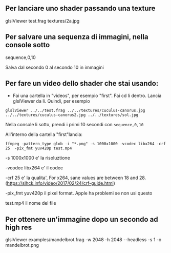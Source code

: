 ## Per lanciare uno shader passando una texture

glslViewer test.frag textures/2a.jpg

## Per salvare una sequenza di immagini, nella console sotto

sequence,0,10

Salva dal secondo 0 al secondo 10 in immagini



## Per fare un video dello shader che stai usando:
- Fai una cartella in "videos", per esempio "first". Fai cd li dentro. Lancia glslViewer da li. Quindi, per esempio

`glslViewer ../../test.frag ../../textures/cuculus-canorus.jpg ../../textures/cuculus-canorus2.jpg ../../textures/sol.jpg`

Nella console li sotto, prendi i primi 10 secondi con `sequence,0,10`

All'interno della cartella "first"lancia:

`ffmpeg -pattern_type glob -i "*.png" -s 1000x1000 -vcodec libx264 -crf 25  -pix_fmt yuv420p test.mp4`

-s 1000x1000 e' la risoluztione

-vcodec libx264 e' il codec

-crf 25 e' la qualita', For x264, sane values are between 18 and 28. (https://slhck.info/video/2017/02/24/crf-guide.html)

-pix_fmt yuv420p  il pixel format. Apple ha problemi se non usi questo 

test.mp4 il nome del file

## Per ottenere un'immagine dopo un secondo ad high res
glslViewer examples/mandelbrot.frag -w 2048 -h 2048 --headless -s 1 -o mandelbrot.png




